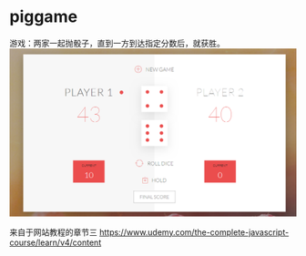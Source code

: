 # piggame

游戏：两家一起抛骰子，直到一方到达指定分数后，就获胜。<br>
<img src="/image/pic1.png" width="900px" />

来自于网站教程的章节三
https://www.udemy.com/the-complete-javascript-course/learn/v4/content
